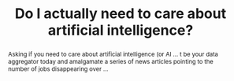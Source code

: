 ---
category: news
title: Do I actually need to care about artificial intelligence?
abstract: Asking if you need to care about artificial intelligence (or AI ... t be your data aggregator today and amalgamate a series of news articles pointing to the number of jobs disappearing over ...
publishedDateTime: 2019-03-14T16:24:00Z
sourceUrl: https://medium.com/startup-grind/do-i-actually-need-to-care-about-artificial-intelligence-d3294620e725
type: webcontent

provider:
  name: Medium
  id: default
tags:
  - AI

images: 
  
---